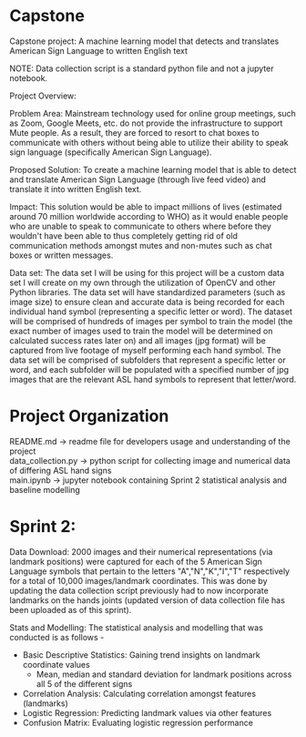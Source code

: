 # Capstone
Capstone project: A machine learning model that detects and translates American Sign Language to written English text

NOTE: Data collection script is a standard python file and not a jupyter notebook. 

Project Overview: 

Problem Area: Mainstream technology used for online group meetings, such as Zoom, Google Meets, etc. do not provide the infrastructure to support Mute people. As a result, they are forced to resort to chat boxes to communicate with others without being able to utilize their ability to speak sign language (specifically American Sign Language).

Proposed Solution: To create a machine learning model that is able to detect and translate American Sign Language (through live feed video) and translate it into written English text.

Impact: This solution would be able to impact millions of lives (estimated around 70 million worldwide according to WHO) as it would enable people who are unable to speak to communicate to others where before they wouldn't have been able to thus completely getting rid of old communication methods amongst mutes and non-mutes such as chat boxes or written messages.

Data set: The data set I will be using for this project will be a custom data set I will create on my own through the utilization of OpenCV and other Python libraries. The data set will have standardized parameters (such as image size) to ensure clean and accurate data is being recorded for each individual hand symbol (representing a specific letter or word). The dataset will be comprised of hundreds of images per symbol to train the model (the exact number of images used to train the model will be determined on calculated success rates later on) and all images (jpg format) will be captured from live footage of myself performing each hand symbol. The data set will be comprised of subfolders that represent a specific letter or word, and each subfolder will be populated with a specified number of jpg images that are the relevant ASL hand symbols to represent that letter/word.


# Project Organization
README.md             -> readme file for developers usage and understanding of the project
<br>
data_collection.py    -> python script for collecting image and numerical data of differing ASL hand signs
<br>
main.ipynb            -> jupyter notebook containing Sprint 2 statistical analysis and baseline modelling
<br>

# Sprint 2: 

Data Download: 2000 images and their numerical representations (via landmark positions) were captured for each of the 5 American Sign Language symbols that pertain to the letters "A","N","K","I","T" respectively for a total of 10,000 images/landmark coordinates. This was done by updating the data collection script previously had to now incorporate landmarks on the hands joints (updated version of data collection file has been uploaded as of this sprint).

Stats and Modelling: The statistical analysis and modelling that was conducted is as follows - 

- Basic Descriptive Statistics: Gaining trend insights on landmark coordinate values
  - Mean, median and standard deviation for landmark positions across all 5 of the different signs
- Correlation Analysis: Calculating correlation amongst features (landmarks)
- Logistic Regression: Predicting landmark values via other features
- Confusion Matrix: Evaluating logistic regression performance
